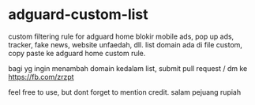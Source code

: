 # adguard-custom-list
custom filtering rule for adguard home
blokir mobile ads, pop up ads, tracker, fake news, website unfaedah, dll.
list domain ada di file custom, copy paste ke adguard home custom rule.

bagi yg ingin menambah domain kedalam list, submit pull request / dm ke https://fb.com/zrzpt


feel free to use, but dont forget to mention credit. 
salam pejuang rupiah

